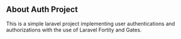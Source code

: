 ## About Auth Project

This is a simple laravel project implementing user authentications and authorizations with the use of Laravel Fortity and Gates.



